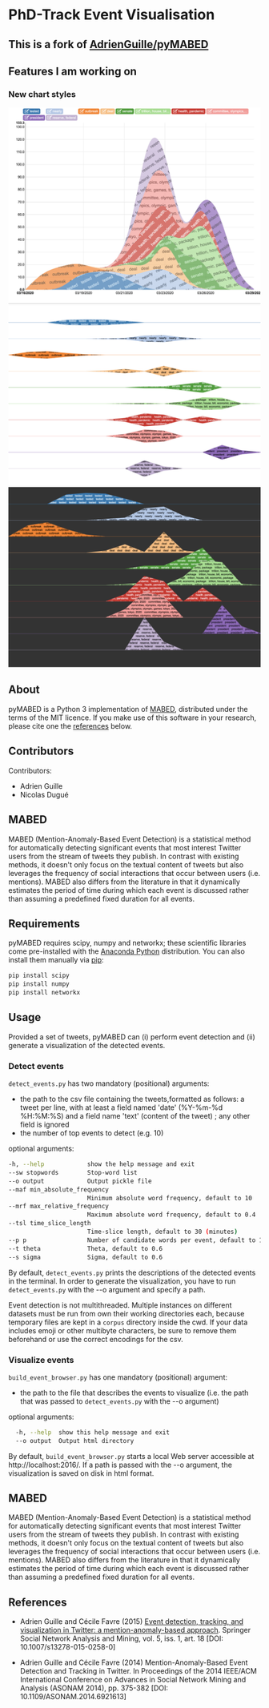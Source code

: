 # PhD-Track Event Visualisation

## This is a fork of [AdrienGuille/pyMABED](https://github.com/AdrienGuille/pyMABED)

## Features I am working on

### New chart styles

![style-1](img/style-1.jpg)
![style-2](img/style-2.jpg)
![style-3](img/style-3.jpg)

## About

pyMABED is a Python 3 implementation of [MABED](#mabed), distributed under the terms of the MIT licence. If you make use of this software in your research, please cite one the [references](#references) below.

## Contributors

Contributors:

-   Adrien Guille
-   Nicolas Dugué

## MABED

MABED (Mention-Anomaly-Based Event Detection) is a statistical method for automatically detecting significant events that most interest Twitter users from the stream of tweets they publish. In contrast with existing methods, it doesn't only focus on the textual content of tweets but also leverages the frequency of social interactions that occur between users (i.e. mentions). MABED also differs from the literature in that it dynamically estimates the period of time during which each event is discussed rather than assuming a predefined fixed duration for all events.

## Requirements

pyMABED requires scipy, numpy and networkx; these scientific libraries come pre-installed with the [Anaconda Python](https://anaconda.org) distribution. You can also install them manually via [pip](https://pypi.python.org):

```sh
pip install scipy
pip install numpy
pip install networkx
```

## Usage

Provided a set of tweets, pyMABED can (i) perform event detection and (ii) generate a visualization of the detected events.

### Detect events

`detect_events.py` has two mandatory (positional) arguments:

-   the path to the csv file containing the tweets,formatted as follows: a tweet per line, with at least a field named 'date' (%Y-%m-%d %H:%M:%S) and a field name 'text' (content of the tweet) ; any other field is ignored
-   the number of top events to detect (e.g. 10)

optional arguments:

```sh
-h, --help            show the help message and exit
--sw stopwords        Stop-word list
--o output            Output pickle file
--maf min_absolute_frequency
                      Minimum absolute word frequency, default to 10
--mrf max_relative_frequency
                      Maximum absolute word frequency, default to 0.4
--tsl time_slice_length
                      Time-slice length, default to 30 (minutes)
--p p                 Number of candidate words per event, default to 10
--t theta             Theta, default to 0.6
--s sigma             Sigma, default to 0.6
```

By default, `detect_events.py` prints the descriptions of the detected events in the terminal. In order to generate the visualization, you have to run `detect_events.py` with the --o argument and specify a path.

Event detection is not multithreaded. Multiple instances on different datasets must be run from own their working directories each, because temporary files are kept in a `corpus` directory inside the cwd. If your data includes emoji or other multibyte characters, be sure to remove them beforehand or use the correct encodings for the csv.

### Visualize events

`build_event_browser.py` has one mandatory (positional) argument:

-   the path to the file that describes the events to visualize (i.e. the path that was passed to `detect_events.py` with the --o argument)

optional arguments:

```sh
  -h, --help  show this help message and exit
  --o output  Output html directory
```

By default, `build_event_browser.py` starts a local Web server accessible at http://localhost:2016/. If a path is passed with the --o argument, the visualization is saved on disk in html format.

## MABED

MABED (Mention-Anomaly-Based Event Detection) is a statistical method for automatically detecting significant events that most interest Twitter users from the stream of tweets they publish. In contrast with existing methods, it doesn't only focus on the textual content of tweets but also leverages the frequency of social interactions that occur between users (i.e. mentions). MABED also differs from the literature in that it dynamically estimates the period of time during which each event is discussed rather than assuming a predefined fixed duration for all events.

## References

-   Adrien Guille and Cécile Favre (2015)
    [Event detection, tracking, and visualization in Twitter: a mention-anomaly-based approach](https://github.com/AdrienGuille/pyMABED/blob/master/mabed.pdf).
    Springer Social Network Analysis and Mining,
    vol. 5, iss. 1, art. 18 [DOI: 10.1007/s13278-015-0258-0]

-   Adrien Guille and Cécile Favre (2014)
    Mention-Anomaly-Based Event Detection and Tracking in Twitter.
    In Proceedings of the 2014 IEEE/ACM International Conference on
    Advances in Social Network Mining and Analysis (ASONAM 2014),
    pp. 375-382 [DOI: 10.1109/ASONAM.2014.6921613]
